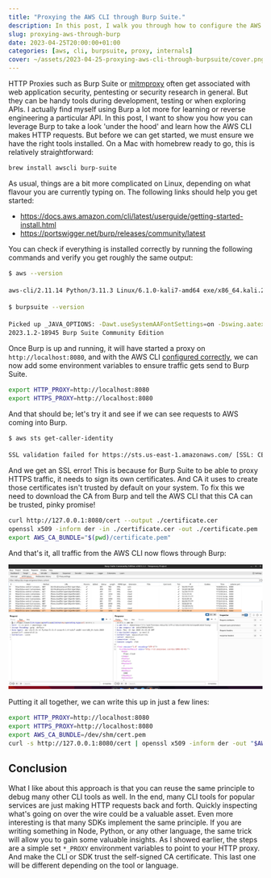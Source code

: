 ```yaml
---
title: "Proxying the AWS CLI through Burp Suite."
description: In this post, I walk you through how to configure the AWS CLI to proxy all its requests through Burp Suite. It's an exciting way to learn how the CLI works internally or could be helpful when debugging a weird edge case.
slug: proxying-aws-through-burp
date: 2023-04-25T20:00:00+01:00
categories: [aws, cli, burpsuite, proxy, internals]
cover: ~/assets/2023-04-25-proxying-aws-cli-through-burpsuite/cover.png
---
```


HTTP Proxies such as Burp Suite or [mitmproxy](https://mitmproxy.org/) often get associated with web application security, pentesting or security research in general. But they can be handy tools during development, testing or when exploring APIs. I actually find myself using Burp a lot more for learning or reverse engineering a particular API. In this post, I want to show you how you can leverage Burp to take a look 'under the hood' and learn how the AWS CLI makes HTTP requests. But before we can get started, we must ensure we have the right tools installed. On a Mac with homebrew ready to go, this is relatively straightforward:

```sh
brew install awscli burp-suite
```

As usual, things are a bit more complicated on Linux, depending on what flavour you are currently typing on. The following links should help you get started:

- https://docs.aws.amazon.com/cli/latest/userguide/getting-started-install.html
- https://portswigger.net/burp/releases/community/latest

You can check if everything is installed correctly by running the following commands and verify you get roughly the same output:

```sh
$ aws --version

aws-cli/2.11.14 Python/3.11.3 Linux/6.1.0-kali7-amd64 exe/x86_64.kali.2023 prompt/off

$ burpsuite --version

Picked up _JAVA_OPTIONS: -Dawt.useSystemAAFontSettings=on -Dswing.aatext=true
2023.1.2-18945 Burp Suite Community Edition
```

Once Burp is up and running, it will have started a proxy on `http://localhost:8080`, and with the AWS CLI [configured correctly](https://docs.aws.amazon.com/cli/latest/userguide/cli-configure-files.html), we can now add some environment variables to ensure traffic gets send to Burp Suite.

```sh
export HTTP_PROXY=http://localhost:8080
export HTTPS_PROXY=http://localhost:8080
```

And that should be; let's try it and see if we can see requests to AWS coming into Burp.

```sh
$ aws sts get-caller-identity

SSL validation failed for https://sts.us-east-1.amazonaws.com/ [SSL: CERTIFICATE_VERIFY_FAILED] certificate verify failed: self signed certificate in certificate chain (_ssl.c:992)
```
And we get an SSL error! This is because for Burp Suite to be able to proxy HTTPS traffic, it needs to sign its own certificates. And CA it uses to create those certificates isn't trusted by default on your system. To fix this we need to download the CA from Burp and tell the AWS CLI that this CA can be trusted, pinky promise!

```sh
curl http://127.0.0.1:8080/cert --output ./certificate.cer
openssl x509 -inform der -in ./certificate.cer -out ./certificate.pem
export AWS_CA_BUNDLE="$(pwd)/certificate.pem"
```

And that's it, all traffic from the AWS CLI now flows through Burp:

![Burp Suite Proxy Tab Example](../../../assets/2023-04-25-proxying-aws-cli-through-burpsuite/burp-example.png)

Putting it all together, we can write this up in just a few lines:

```sh
export HTTP_PROXY=http://localhost:8080
export HTTPS_PROXY=http://localhost:8080
export AWS_CA_BUNDLE=/dev/shm/cert.pem
curl -s http://127.0.0.1:8080/cert | openssl x509 -inform der -out "$AWS_CA_BUNDLE"
```

## Conclusion

What I like about this approach is that you can reuse the same principle to debug many other CLI tools as well. In the end, many CLI tools for popular services are just making HTTP requests back and forth. Quickly inspecting what's going on over the wire could be a valuable asset. Even more interesting is that many SDKs implement the same principle. If you are writing something in Node, Python, or any other language, the same trick will allow you to gain some valuable insights. As I showed earlier, the steps are a simple set `*_PROXY` environment variables to point to your HTTP proxy. And make the CLI or SDK trust the self-signed CA certificate. This last one will be different depending on the tool or language.
